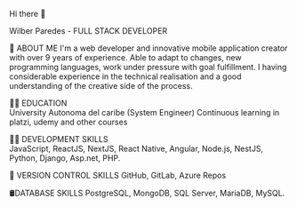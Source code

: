 Hi there 👋

Wilber Paredes - FULL STACK DEVELOPER

💬 ABOUT ME 
I'm a web developer and innovative mobile application creator with over 9 years of experience.
Able to adapt to changes, new programming languages, work under pressure with goal fulfillment.
I having considerable experience in the technical realisation and a good understanding of the creative side of the process.  

🧑‍🎓 EDUCATION  
University Autonoma del caribe (System Engineer)
Continuous learning in platzi, udemy and other courses

👨‍💻 DEVELOPMENT SKILLS  
JavaScript, ReactJS, NextJS, React Native, Angular, Node.js, NestJS, Python, Django, Asp.net, PHP.

🌿 VERSION CONTROL SKILLS
GitHub, GitLab, Azure Repos

🛢DATABASE SKILLS
PostgreSQL, MongoDB, SQL Server, MariaDB, MySQL.
